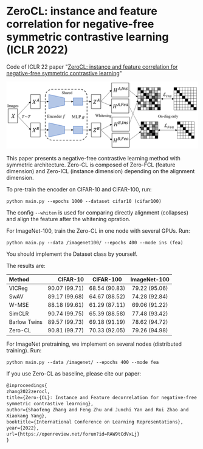 # ZeroCL: instance and feature correlation for negative-free symmetric contrastive learning (ICLR 2022)

Code of ICLR 22 paper "[ZeroCL: instance and feature correlation for negative-free symmetric contrastive learning](https://openreview.net/forum?id=RAW9tCdVxLj)"

![Zero-CL](./framework.png)

This paper presents a negative-free contrastive learning method with symmetric architecture. Zero-CL is composed of Zero-FCL (feature dimension) and Zero-ICL (instance dimension) depending on the alignment dimension.

To pre-train the encoder on CIFAR-10 and CIFAR-100, run:
```
python main.py --epochs 1000 --dataset cifar10 (cifar100)
```
The config `--whiten` is used for comparing directly alignment (collapses) and align the feature after the whitening opration.

For ImageNet-100, train the Zero-CL in one node with several GPUs. Run: 
```
python main.py --data /imagenet100/ --epochs 400 --mode ins (fea)
```
You should implement the Dataset class by yourself.

The results are:

| Method | CIFAR-10 | CIFAR-100 | ImageNet-100 |
| :-----| ----: | :----: | :----: |
| VICReg | 90.07 (99.71) | 68.54 (90.83) | 79.22 (95.06) |
| SwAV | 89.17 (99.68) | 64.67 (88.52) | 74.28 (92.84) |
| W-MSE | 88.18 (99.61) | 61.29 (87.11) | 69.06 (91.22) |
| SimCLR | 90.74 (99.75) | 65.39 (88.58) | 77.48 (93.42) |
| Barlow Twins | 89.57 (99.73) | 69.18 (91.19) | 78.62 (94.72) |
| Zero-CL | 90.81 (99.77) | 70.33 (92.05) | 79.26 (94.98) |

For ImageNet pretraining, we implement on several nodes (distributed training). Run:
```
python main.py --data /imagenet/ --epochs 400 --mode fea
```

If you use Zero-CL as baseline, please cite our paper:
```
@inproceedings{
zhang2022zerocl,
title={Zero-{CL}: Instance and Feature decorrelation for negative-free symmetric contrastive learning},
author={Shaofeng Zhang and Feng Zhu and Junchi Yan and Rui Zhao and Xiaokang Yang},
booktitle={International Conference on Learning Representations},
year={2022},
url={https://openreview.net/forum?id=RAW9tCdVxLj}
}
```
